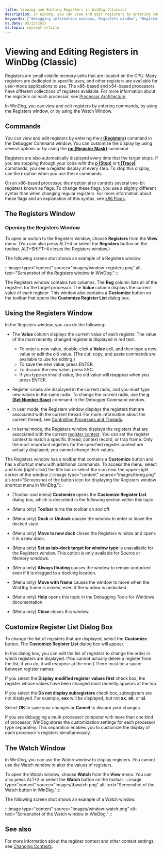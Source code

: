 ```yaml
---
title: Viewing and Editing Registers in WinDbg (Classic)
description: In WinDbg, you can view and edit registers by entering commands, by using the Registers window, or by using the Watch Window.
keywords: ["debugging information windows, Registers window", "Registers window", "registers, Registers window"]
ms.date: 05/23/2017
ms.topic: concept-article
---
```


# Viewing and Editing Registers in WinDbg (Classic)

Registers are small volatile memory units that are located on the CPU. Many registers are dedicated to specific uses, and other registers are available for user-mode applications to use. The x86-based and x64-based processors have different collections of registers available. For more information about the registers on each processor, see [Processor Architecture](processor-architecture.md).

In WinDbg, you can view and edit registers by entering commands, by using the Registers window, or by using the Watch Window.

## Commands

You can view and edit registers by entering the [**r (Registers)**](../debuggercmds/r--registers-.md) command in the Debugger Command window. You can customize the display by using several options or by using the [**rm (Register Mask)**](../debuggercmds/rm--register-mask-.md) command.

Registers are also automatically displayed every time that the target stops. If you are stepping through your code with the [**p (Step)**](../debuggercmds/p--step-.md) or [**t (Trace)**](../debuggercmds/t--trace-.md) commands, you see a register display at every step. To stop this display, use the **r** option when you use these commands.

On an x86-based processor, the **r** option also controls several one-bit registers known as flags. To change these flags, you use a slightly different syntax than when changing regular registers. For more information about these flags and an explanation of this syntax, see [x86 Flags](x86-architecture.md#x86-flags).

## The Registers Window

### Opening the Registers Window

To open or switch to the Registers window, choose **Registers** from the **View** menu. (You can also press ALT+4 or select the **Registers** button on the toolbar. ALT+SHIFT+4 closes the Registers window.)

The following screen shot shows an example of a Registers window.

:::image type="content" source="images/window-registers.png" alt-text="Screenshot of the Registers window in WinDbg.":::

The Registers window contains two columns. The **Reg** column lists all of the registers for the target processor. The **Value** column displays the current value of each register. This window also contains a **Customize** button on the toolbar that opens the **Customize Register List** dialog box.

## Using the Registers Window

In the Registers window, you can do the following:

- The **Value** column displays the current value of each register. The value of the most recently changed register is displayed in red text.
    - To enter a new value, double-click a **Value** cell, and then type a new value or edit the old value. (The cut, copy, and paste commands are available to use for editing.)
    - To save the new value, press ENTER.
    - To discard the new value, press ESC.
    - If you type an invalid value, the old value will reappear when you press ENTER.
- Register values are displayed in the current radix, and you must type new values in the same radix. To change the current radix, use the [**n (Set Number Base)**](../debuggercmds/n--set-number-base-.md) command in the Debugger Command window.

- In user mode, the Registers window displays the registers that are associated with the current thread. For more information about the current thread, see [Controlling Processes and Threads](controlling-processes-and-threads.md).

- In kernel mode, the Registers window displays the registers that are associated with the current [register context](changing-contexts.md#register-context). You can set the register context to match a specific thread, context record, or trap frame. Only the most important registers for the specified register context are actually displayed; you cannot change their values.

The Registers window has a toolbar that contains a **Customize** button and has a shortcut menu with additional commands. To access the menu, select and hold (right-click) the title bar or select the icon near the upper-right corner of the window (:::image type="content" source="images/tbreg.png" alt-text="Screenshot of the button icon for displaying the Registers window shortcut menu in WinDbg.":::

- (Toolbar and menu) **Customize** opens the **Customize Register List** dialog box, which is described in the following section within this topic.

- (Menu only) **Toolbar** turns the toolbar on and off.

- (Menu only) **Dock** or **Undock** causes the window to enter or leave the docked state.

- (Menu only) **Move to new dock** closes the Registers window and opens it in a new dock.

- (Menu only) **Set as tab-dock target for window type** is unavailable for the Registers window. This option is only available for Source or Memory windows.

- (Menu only) **Always floating** causes the window to remain undocked even if it is dragged to a docking location.

- (Menu only) **Move with frame** causes the window to move when the WinDbg frame is moved, even if the window is undocked. 

- (Menu only) **Help** opens this topic in the Debugging Tools for Windows documentation.

- (Menu only) **Close** closes this window.

## Customize Register List Dialog Box

To change the list of registers that are displayed, select the **Customize** button. The **Customize Register List** dialog box will appear.

In this dialog box, you can edit the list of registers to change the order in which registers are displayed. (You cannot actually delete a register from the list; if you do, it will reappear at the end.) There must be a space between register names.

If you select the **Display modified register values first** check box, the register whose values have been changed most recently appears at the top.

If you select the **Do not display subregisters** check box, subregisters are not displayed. For example, **eax** will be displayed, but not **ax**, **ah**, or **al**.

Select **OK** to save your changes or **Cancel** to discard your changes.

If you are debugging a multi-processor computer with more than one kind of processor, WinDbg stores the customization settings for each processor type separately. This separation enables you to customize the display of each processor's registers simultaneously.

## The Watch Window

In WinDbg, you can use the Watch window to display registers. You cannot use the Watch window to alter the values of registers.

To open the Watch window, choose **Watch** from the **View** menu. You can also press ALT+2 or select the **Watch** button on the toolbar: :::image type="content" source="images/tbwatch.png" alt-text="Screenshot of the Watch button in WinDbg.":::

The following screen shot shows an example of a Watch window.

:::image type="content" source="images/window-watch.png" alt-text="Screenshot of the Watch window in WinDbg.":::

## See also

For more information about the register context and other context settings, see [Changing Contexts](changing-contexts.md).
